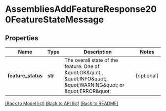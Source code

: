 # AssembliesAddFeatureResponse200FeatureStateMessage

## Properties
Name | Type | Description | Notes
------------ | ------------- | ------------- | -------------
**feature_status** | **str** | The overall state of the feature.  One of      \&quot;OK\&quot;, \&quot;INFO\&quot;, \&quot;WARNING\&quot; or \&quot;ERROR\&quot; | [optional] 

[[Back to Model list]](../README.md#documentation-for-models) [[Back to API list]](../README.md#documentation-for-api-endpoints) [[Back to README]](../README.md)


